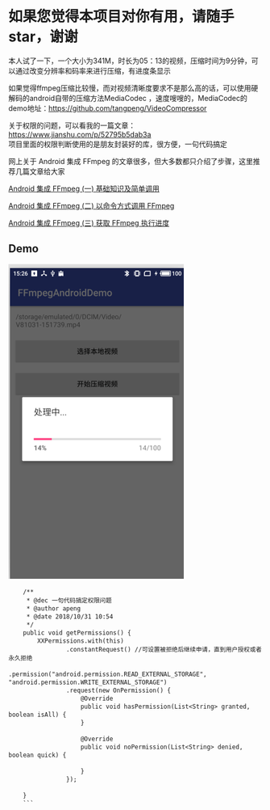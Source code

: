 # 如果您觉得本项目对你有用，请随手star，谢谢

本人试了一下，一个大小为341M，时长为05：13的视频，压缩时间为9分钟，可以通过改变分辨率和码率来进行压缩，有进度条显示

如果觉得ffmpeg压缩比较慢，而对视频清晰度要求不是那么高的话，可以使用硬解码的android自带的压缩方法MediaCodec ，速度嗖嗖的，MediaCodec的demo地址：https://github.com/tangpeng/VideoCompressor

关于权限的问题，可以看我的一篇文章：https://www.jianshu.com/p/52795b5dab3a  
项目里面的权限判断使用的是朋友封装好的库，很方便，一句代码搞定 

网上关于 Android 集成 FFmpeg 的文章很多，但大多数都只介绍了步骤，这里推荐几篇文章给大家

[Android 集成 FFmpeg (一) 基础知识及简单调用](https://blog.csdn.net/yhaolpz/article/details/76408829)

[Android 集成 FFmpeg (二) 以命令方式调用 FFmpeg](https://blog.csdn.net/yhaolpz/article/details/77146156)

[Android 集成 FFmpeg (三) 获取 FFmpeg 执行进度](https://blog.csdn.net/yhaolpz/article/details/77146156)



## Demo
![Demo](/pic/20181031154801.png)


```
    /**
     * @dec 一句代码搞定权限问题
     * @author apeng
     * @date 2018/10/31 10:54
     */
    public void getPermissions() {
        XXPermissions.with(this)
                .constantRequest() //可设置被拒绝后继续申请，直到用户授权或者永久拒绝
                .permission("android.permission.READ_EXTERNAL_STORAGE", "android.permission.WRITE_EXTERNAL_STORAGE")
                .request(new OnPermission() {
                    @Override
                    public void hasPermission(List<String> granted, boolean isAll) {
                    }

                    @Override
                    public void noPermission(List<String> denied, boolean quick) {

                    }
                });

    }
    ```
